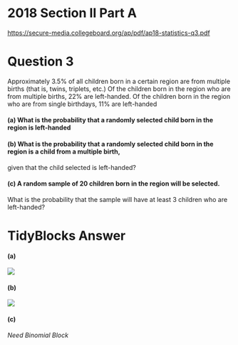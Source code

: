 # 2018 Section II Part A 
https://secure-media.collegeboard.org/ap/pdf/ap18-statistics-q3.pdf

# Question 3

Approximately 3.5% of all children born in a certain region are from multiple births
(that is, twins, triplets, etc.) Of the children born in the region who are from multiple births,
22% are left-handed. Of the children born in the region who are from single birthdays, 11% are left-handed

#### (a) What is the probability that a randomly selected child born in the region is left-handed

#### (b) What is the probability that a randomly selected child born in the region is a child from a multiple birth, 
given that the child selected is left-handed?

#### (c) A random sample of 20 children born in the region will be selected. 
What is the probability that the sample will have at least 3 children who are left-handed?

# TidyBlocks Answer 

#### (a)
![](APSTATS_2018_Q3_A.png)
#### (b)
![](APSTATS_2018_Q3_B.png)
#### (c)
*Need Binomial Block*
